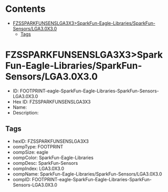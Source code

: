



Contents
========

* [FZSSPARKFUNSENSLGA3X3>SparkFun-Eagle-Libraries/SparkFun-Sensors/LGA3.0X3.0](#fzssparkfunsenslga3x3sparkfun-eagle-librariessparkfun-sensorslga30x30)
	* [Tags](#tags)

# FZSSPARKFUNSENSLGA3X3>SparkFun-Eagle-Libraries/SparkFun-Sensors/LGA3.0X3.0

- ID: FOOTPRINT-eagle-SparkFun-Eagle-Libraries-SparkFun-Sensors-LGA3.0X3.0
- Hex ID: FZSSPARKFUNSENSLGA3X3
- Name: 
- Description: 

## Tags

- hexID: FZSSPARKFUNSENSLGA3X3
- oompType: FOOTPRINT
- oompSize: eagle
- oompColor: SparkFun-Eagle-Libraries
- oompDesc: SparkFun-Sensors
- oompIndex: LGA3.0X3.0
- oompName: SparkFun-Eagle-Libraries/SparkFun-Sensors/LGA3.0X3.0
- oompID: FOOTPRINT-eagle-SparkFun-Eagle-Libraries-SparkFun-Sensors-LGA3.0X3.0
